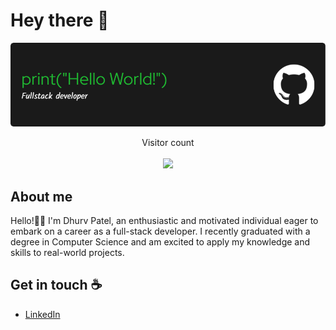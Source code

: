 # Hey there :wave:

<img src="https://github.com/dhruv-patel-07/dhruv-patel-07/blob/main/resources/banner.png" alt="Hello world">

<p align="center"> 
  Visitor count<br><br>
  <img src="https://profile-counter.glitch.me/dhruv-patel-07/count.svg" />
</p>


## About me
Hello!👋🏻 I'm Dhurv Patel, an enthusiastic and motivated individual eager to embark on a career as a full-stack developer. I recently graduated with a degree in Computer Science and am excited to apply my knowledge and skills to real-world projects.


## Get in touch :coffee:
  - [LinkedIn](https://www.linkedin.com/in/dhruvpatel0707)
